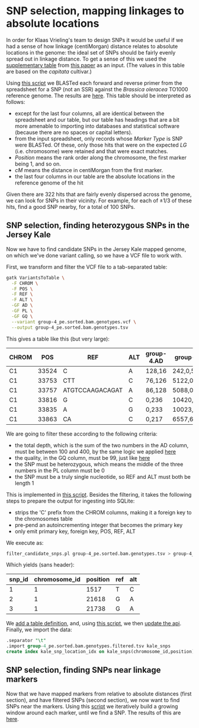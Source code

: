 SNP selection, mapping linkages to absolute locations
=====================================================

In order for Klaas Vrieling's team to design SNPs it would be useful if we had a sense
of how linkage (centiMorgan) distance relates to absolute locations in the genome:
the ideal set of SNPs should be fairly evenly spread out in linkage distance. To get
a sense of this we used the [supplementary table](12864_2012_4560_MOESM1_ESM.xls) from
[this paper](https://doi.org/10.1186/1471-2164-13-523) as an input. (The values in this
table are based on the _capitata_ cultivar.)

Using [this script](../../script/blast_gene_map.pl) we BLASTed each forward and reverse
primer from the spreadsheet for a SNP (not an SSR) against the _Brassica oleracea_
TO1000 reference genome. The results are [here](linkages_to_abs.tsv). This table should 
be interpreted as follows:

- except for the last four columns, all are identical between the spreadsheet and our table,
  but our table has headings that are a bit more amenable to importing into databases and
  statistical software (because there are no spaces or capital letters).
- from the input spreadsheet, only records whose *Marker Type* is SNP were BLASTed. Of these,
  only those hits that were on the expected *LG* (i.e. chromosome) were retained and that were
  exact matches.
- *Position* means the rank order along the chromosome, the first marker being 1, and so on.
- *cM* means the distance in centiMorgan from the first marker.
- the last four columns in our table are the absolute locations in the reference genome of
  the hit

Given there are 322 hits that are fairly evenly dispersed across the genome, we can look for
SNPs in their vicinity. For example, for each of ±1/3 of these hits, find a good SNP nearby,
for a total of 100 SNPs.

SNP selection, finding heterozygous SNPs in the Jersey Kale
-----------------------------------------------------------

Now we have to find candidate SNPs in the Jersey Kale mapped genome, on which we've done
variant calling, so we have a VCF file to work with.

First, we transform and filter the VCF file to a tab-separated table:

```bash
gatk VariantsToTable \
  -F CHROM \
  -F POS \
  -F REF \
  -F ALT \
  -GF AD \
  -GF PL \
  -GF GQ \
  --variant group-4_pe.sorted.bam.genotypes.vcf \
  --output group-4_pe.sorted.bam.genotypes.tsv 
```

This gives a table like this (but very large):

| CHROM | POS   | REF             | ALT | group-4.AD | group-4.PL  | group-4.GQ |
|-------|-------|-----------------|-----|------------|-------------|------------|
| C1    | 33524 | C               | A   | 128,16     | 242,0,5162  | 99         |
| C1    | 33753 | CTT             | C   | 76,126     | 5122,0,2797 | 99         |
| C1    | 33757 | ATGTCCAAGACAGAT | A   | 86,128     | 5088,0,3255 | 99         |
| C1    | 33816 | G               | C   | 0,236      | 10420,710,0 | 99         |
| C1    | 33835 | A               | G   | 0,233      | 10023,699,0 | 99         |
| C1    | 33863 | CA              | C   | 0,217      | 6557,652,0  | 99         |

We are going to filter these according to the following criteria:

- the total depth, which is the sum of the two numbers in the AD column, must be between
  100 and 400, by the same logic we applied [here](https://github.com/naturalis/brassica-snps/blob/master/script/QTLseqr.R#L56-L57)
- the quality, in the GQ column, must be 99, just like [here](https://github.com/naturalis/brassica-snps/blob/master/script/QTLseqr.R#L59)
- the SNP must be heterozygous, which means the middle of the three numbers in the PL
  column must be 0
- the SNP must be a truly single nucleotide, so REF and ALT must both be length 1

This is implemented in [this script](../../script/filter_candidate_snps.pl). Besides the filtering,
it takes the following steps to prepare the output for ingesting into SQLite:

- strips the 'C' prefix from the CHROM columns, making it a foreign key to the chromosomes table
- pre-pend an autoincrementing integer that becomes the primary key
- only emit primary key, foreign key, POS, REF, ALT

We execute as:

```bash
filter_candidate_snps.pl group-4_pe.sorted.bam.genotypes.tsv > group-4_pe.sorted.bam.genotypes.filtered.tsv
```

Which yields (sans header):

| snp_id | chromosome_id | position | ref | alt |
|--------|---------------|----------|-----|-----|
| 1      | 1             | 1517     | T   | C   |
| 2      | 1             | 21618    | G   | A   |
| 3      | 1             | 21738    | G   | A   |

We [add a table definition](https://github.com/naturalis/brassica-snps/commit/cdf480c8ff40e0b188058f63cc8000bf6b09e2e2),
and, using [this script](../../sql/make_dbix_api.sh), we then
[update the api](https://github.com/naturalis/brassica-snps/commit/46578876f1e4f8914cbcc2ac0f1b14bdd094bbad).
Finally, we import the data:

```sql
.separator "\t"
.import group-4_pe.sorted.bam.genotypes.filtered.tsv kale_snps
create index kale_snp_location_idx on kale_snps(chromosome_id,position);
```

SNP selection, finding SNPs near linkage markers
------------------------------------------------

Now that we have mapped markers from relative to absolute distances (first section), and have filtered
SNPs (second section), we now want to find SNPs near the markers. Using this
[script](../../script/reconcile_linkage_kale_snps.pl) we iteratively build a growing window around
each marker, until we find a SNP. The results of this are [here](kale_snps_near_markers.tsv).
